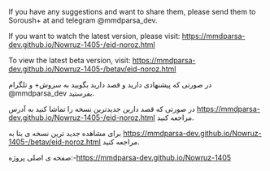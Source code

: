 If you have any suggestions and want to share them, please send them to Soroush+ at and telegram
@mmdparsa_dev.

If you want to watch the latest version, please visit:
https://mmdparsa-dev.github.io/Nowruz-1405-/eid-noroz.html

To view the latest beta version, visit: https://mmdparsa-dev.github.io/Nowruz-1405-/betav/eid-noroz.html

در صورتی که پیشنهادی داريد و قصد دارید بگویید به سروش+ و تلگرام
@mmdparsa_dev
بفرستید.

در صورتی که قصد دارین جدیدترین نسخه را تماشا کنید به آدرس https://mmdparsa-dev.github.io/Nowruz-1405-/eid-noroz.html
مراجعه کنید.


برای مشاهده جدید ترین نسخه ی بتا به https://mmdparsa-dev.github.io/Nowruz-1405-/betav/eid-noroz.html مراجعه کنید.

صفحه ی اصلی پروژه:-https://mmdparsa-dev.github.io/Nowruz-1405

